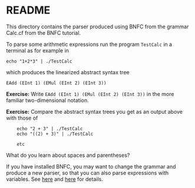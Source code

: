 # README

This directory contains the parser produced using BNFC from the grammar Calc.cf from the BNFC tutorial.

To parse some arithmetic expressions run the program `TestCalc` in a terminal as for example in

    echo "1+2*3" | ./TestCalc
    
which produces the linearized abstract syntax tree

    EAdd (EInt 1) (EMul (EInt 2) (EInt 3))

**Exercise:** Write `EAdd (EInt 1) (EMul (EInt 2) (EInt 3))` in the more familiar two-dimensional notation.

**Exercise:** Compare the abstract syntax trees you get as an output above with those of

        echo "2 + 3" | ./TestCalc
        echo "((2) + 3)" | ./TestCalc
        
        etc
        
What do you learn about spaces and parentheses?

If you have installed BNFC, you may want to change the grammar and produce a new parser, so that you can also parse expressions with variables. See [here](https://github.com/alexhkurz/programming-languages-2019/blob/master/BNFC-installation.md) and [here](https://github.com/alexhkurz/programming-languages-2019/blob/master/BNFC-example.md) for details.


